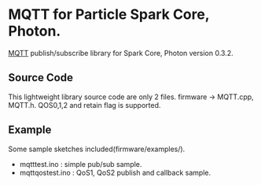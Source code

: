 # MQTT for Particle Spark Core, Photon.
<a href="http://mqtt.org/" target=_blank>MQTT</a> publish/subscribe library for Spark Core, Photon version 0.3.2.

## Source Code
This lightweight library source code are only 2 files. firmware -> MQTT.cpp, MQTT.h.
QOS0,1,2 and retain flag is supported.

## Example
Some sample sketches included(firmware/examples/).
 - mqtttest.ino	: simple pub/sub sample. 
 - mqttqostest.ino : QoS1, QoS2 publish and callback sample.
